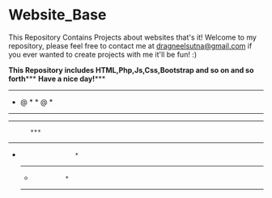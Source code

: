 # Website_Base
This Repository Contains Projects about websites that's it!
Welcome to my repository,  please feel free to contact me at dragneelsutna@gmail.com if you ever wanted to create projects with me it'll be fun! :)

******This Repository includes HTML,Php,Js,Css,Bootstrap and so on and so forth*********
                      ************Have a nice day!***************
                      
*******         *******
*  @  *         *  @  *
*     *         *     *
*******    *    *******    
          ***
*        *****          *
 *                    *
   ******************
    *              *      
     **************
